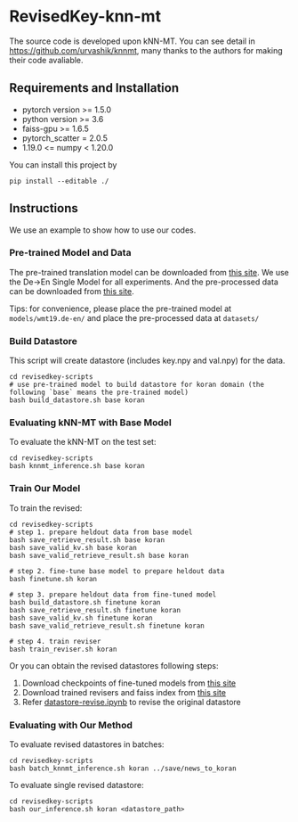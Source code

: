 # RevisedKey-knn-mt

The source code is developed upon kNN-MT. You can see detail in https://github.com/urvashik/knnmt, many thanks to the authors for making their code avaliable.

## Requirements and Installation

* pytorch version >= 1.5.0
* python version >= 3.6
* faiss-gpu >= 1.6.5
* pytorch_scatter = 2.0.5
* 1.19.0 <= numpy < 1.20.0

You can install this project by

```
pip install --editable ./
```

## Instructions

We use an example to show how to use our codes.

### Pre-trained Model and Data

The pre-trained translation model can be downloaded from [this site](https://github.com/pytorch/fairseq/blob/master/examples/wmt19/README.md).
We use the De->En Single Model for all experiments. And the pre-processed data can be downloaded from [this site](https://drive.google.com/file/d/18TXCWzoKuxWKHAaCRgddd6Ub64klrVhV/view?usp=sharing).

Tips: for convenience, please place the pre-trained model at `models/wmt19.de-en/` and place the pre-processed data at `datasets/`

### Build Datastore

This script will create datastore (includes key.npy and val.npy) for the data.

```
cd revisedkey-scripts
# use pre-trained model to build datastore for koran domain (the following `base` means the pre-trained model)
bash build_datastore.sh base koran
```

### Evaluating kNN-MT with Base Model

To evaluate the kNN-MT on the test set:

```
cd revisedkey-scripts
bash knnmt_inference.sh base koran
```

### Train Our Model

To train the revised:

```
cd revisedkey-scripts
# step 1. prepare heldout data from base model
bash save_retrieve_result.sh base koran
bash save_valid_kv.sh base koran
bash save_valid_retrieve_result.sh base koran

# step 2. fine-tune base model to prepare heldout data
bash finetune.sh koran

# step 3. prepare heldout data from fine-tuned model
bash build_datastore.sh finetune koran
bash save_retrieve_result.sh finetune koran
bash save_valid_kv.sh finetune koran
bash save_valid_retrieve_result.sh finetune koran

# step 4. train reviser
bash train_reviser.sh koran
```

Or you can obtain the revised datastores following steps:
1. Download checkpoints of fine-tuned models from [this site](https://drive.google.com/file/d/1vaftBeajBj3VWIYAdqLqWqR5GCiYk1VN/view?usp=sharing)
2. Download trained revisers and faiss index from [this site](https://drive.google.com/file/d/1XAPJTANXXNjNZGjy1DVLjc5_Y8R_GF2Z/view?usp=sharing)
3. Refer [datastore-revise.ipynb](https://github.com/DeepLearnXMU/RevisedKey-knn-mt/blob/main/datastore-revise.ipynb) to revise the original datastore


### Evaluating with Our Method

To evaluate revised datastores in batches:

```
cd revisedkey-scripts
bash batch_knnmt_inference.sh koran ../save/news_to_koran
```

To evaluate single revised datastore:

```
cd revisedkey-scripts
bash our_inference.sh koran <datastore_path>
```
